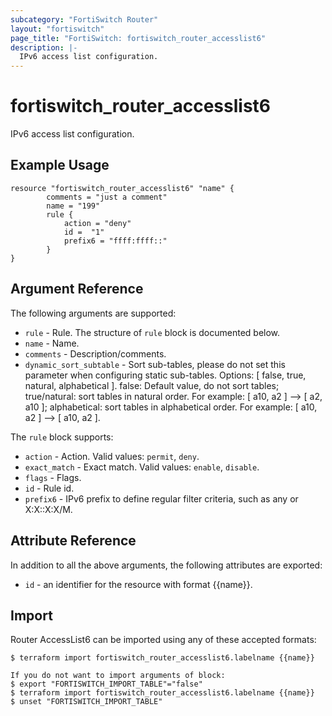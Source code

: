 ```yaml
---
subcategory: "FortiSwitch Router"
layout: "fortiswitch"
page_title: "FortiSwitch: fortiswitch_router_accesslist6"
description: |-
  IPv6 access list configuration.
---
```


# fortiswitch_router_accesslist6
IPv6 access list configuration.

## Example Usage

```hcl
resource "fortiswitch_router_accesslist6" "name" {
        comments = "just a comment"
        name = "199"
        rule {
            action = "deny"
            id =  "1"
            prefix6 = "ffff:ffff::"
        }
}
```

## Argument Reference

The following arguments are supported:

* `rule` - Rule. The structure of `rule` block is documented below.
* `name` - Name.
* `comments` - Description/comments.
* `dynamic_sort_subtable` - Sort sub-tables, please do not set this parameter when configuring static sub-tables. Options: [ false, true, natural, alphabetical ]. false: Default value, do not sort tables; true/natural: sort tables in natural order. For example: [ a10, a2 ] --> [ a2, a10 ]; alphabetical: sort tables in alphabetical order. For example: [ a10, a2 ] --> [ a10, a2 ].

The `rule` block supports:

* `action` - Action. Valid values: `permit`, `deny`.
* `exact_match` - Exact match. Valid values: `enable`, `disable`.
* `flags` - Flags.
* `id` - Rule id.
* `prefix6` - IPv6 prefix to define regular filter criteria, such as any or X:X::X:X/M.


## Attribute Reference

In addition to all the above arguments, the following attributes are exported:
* `id` - an identifier for the resource with format {{name}}.

## Import

Router AccessList6 can be imported using any of these accepted formats:
```
$ terraform import fortiswitch_router_accesslist6.labelname {{name}}

If you do not want to import arguments of block:
$ export "FORTISWITCH_IMPORT_TABLE"="false"
$ terraform import fortiswitch_router_accesslist6.labelname {{name}}
$ unset "FORTISWITCH_IMPORT_TABLE"
```
